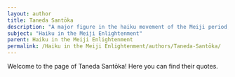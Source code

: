 ```yaml
---
layout: author
title: Taneda Santōka
description: "A major figure in the haiku movement of the Meiji period, Santōka is known for his free-style haiku that often encapsulate the simplicity and beauty of nature as well as the Zen Buddhist perspective."
subject: "Haiku in the Meiji Enlightenment"
parent: Haiku in the Meiji Enlightenment
permalink: /Haiku in the Meiji Enlightenment/authors/Taneda-Santōka/
---
```


Welcome to the page of Taneda Santōka! Here you can find their quotes.
